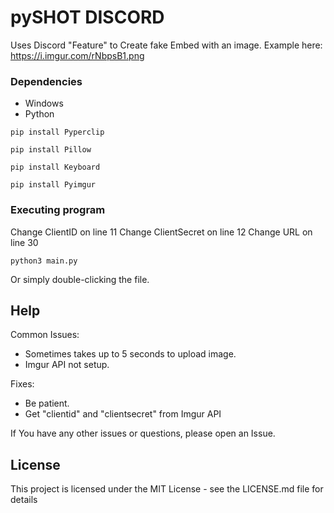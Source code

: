 # pySHOT DISCORD

Uses Discord "Feature" to Create fake Embed with an image. Example here: https://i.imgur.com/rNbpsB1.png

### Dependencies

* Windows
* Python

```
pip install Pyperclip
```
```
pip install Pillow
```
```
pip install Keyboard
```
```
pip install Pyimgur
```

### Executing program

Change ClientID on line 11
Change ClientSecret on line 12
Change URL on line 30

```
python3 main.py
```

Or simply double-clicking the file.

## Help

Common Issues:
* Sometimes takes up to 5 seconds to upload image.
* Imgur API not setup.

Fixes:
* Be patient.
* Get "clientid" and "clientsecret" from Imgur API 

If You have any other issues or questions, please open an Issue.

## License

This project is licensed under the MIT License - see the LICENSE.md file for details

